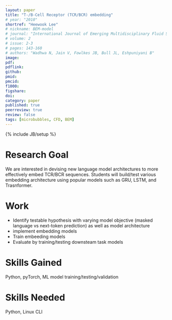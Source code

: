 ```yaml
---
layout: paper
title: "T-/B-Cell Receptor (TCR/BCR) embedding"
# year: "2010"
shortref: "Heewook Lee"
# nickname: BEM-model
# journal: "International Journal of Emerging Multidisciplinary Fluid Sciences"
# volume: 2
# issue: 2-3
# pages: 143-160
# authors: "Wadhwa N, Jain V, Fowlkes JB, Bull JL, Eshpuniyani B"
image: 
pdf: 
pdflink: 
github: 
pmid: 
pmcid: 
f1000: 
figshare: 
doi: 
category: paper
published: true
peerreview: true
review: false
tags: [microbubbles, CFD, BEM]
---
```

{% include JB/setup %}

# Research Goal 

We are interested in devising new language model architectures to more effectively embed TCR/BCR sequences. Students will build/test various embedding architecture using popular models such as GRU, LSTM, and Trasnformer.

# Work 

- Identify testable hypothesis with varying model objective (masked language vs next-token prediction) as well as model architecture
- implement embedding models
- Train embeeding models
- Evaluate by training/testing downsteam task models

# Skills Gained 

Python, pyTorch, ML model training/testing/validation

# Skills Needed 

Python, Linux CLI